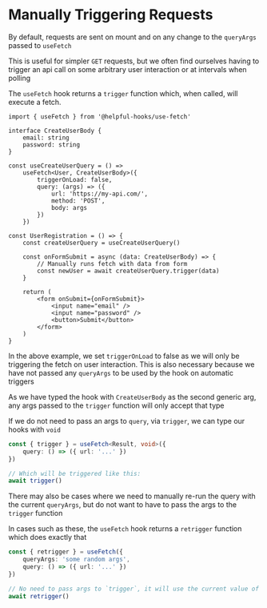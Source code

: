 # Manually Triggering Requests

By default, requests are sent on mount and on any change to the `queryArgs` passed to `useFetch`

This is useful for simpler `GET` requests, but we often find ourselves having to trigger an api call on some arbitrary user interaction or at intervals when polling

The `useFetch` hook returns a `trigger` function which, when called, will execute a fetch.

```tsx
import { useFetch } from '@helpful-hooks/use-fetch'

interface CreateUserBody {
    email: string
    password: string
}

const useCreateUserQuery = () => 
    useFetch<User, CreateUserBody>({
        triggerOnLoad: false,
        query: (args) => ({
            url: 'https://my-api.com/',
            method: 'POST',
            body: args
        })
    }) 

const UserRegistration = () => {
    const createUserQuery = useCreateUserQuery()

    const onFormSubmit = async (data: CreateUserBody) => {
        // Manually runs fetch with data from form
        const newUser = await createUserQuery.trigger(data)
    }

    return (
        <form onSubmit={onFormSubmit}>
            <input name="email" />
            <input name="password" />
            <button>Submit</button>
        </form>
    )
}
```

In the above example, we set `triggerOnLoad` to false as we will only be triggering the fetch on user interaction. This is also necessary because we have not passed any `queryArgs` to be used by the hook on automatic triggers

As we have typed the hook with `CreateUserBody` as the second generic arg, any args passed to the `trigger` function will only accept that type

If we do not need to pass an args to `query`, via `trigger`, we can type our hooks with `void`

```ts
const { trigger } = useFetch<Result, void>({
    query: () => ({ url: '...' })
})

// Which will be triggered like this:
await trigger()
```

There may also be cases where we need to manually re-run the query with the current `queryArgs`, but do not want to have to pass the args to the `trigger` function

In cases such as these, the `useFetch` hook returns a `retrigger` function which does exactly that

```ts
const { retrigger } = useFetch({
    queryArgs: 'some random args',
    query: () => ({ url: '...' })
})

// No need to pass args to `trigger`, it will use the current value of `queryArgs`
await retrigger()
```
